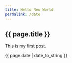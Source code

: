 ```yaml
---
title: Hello New World
permalink: /date
---
```


## {{ page.title }}

This is my first post.

{{ page.date | date_to_string }}

